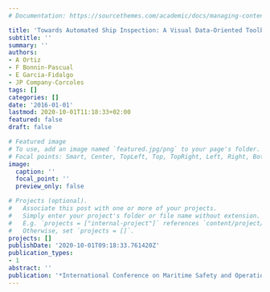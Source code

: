 ```yaml
---
# Documentation: https://sourcethemes.com/academic/docs/managing-content/

title: 'Towards Automated Ship Inspection: A Visual Data-Oriented Toolbox'
subtitle: ''
summary: ''
authors:
- A Ortiz
- F Bonnin-Pascual
- E Garcia-Fidalgo
- JP Company-Corcoles
tags: []
categories: []
date: '2016-01-01'
lastmod: 2020-10-01T11:18:33+02:00
featured: false
draft: false

# Featured image
# To use, add an image named `featured.jpg/png` to your page's folder.
# Focal points: Smart, Center, TopLeft, Top, TopRight, Left, Right, BottomLeft, Bottom, BottomRight.
image:
  caption: ''
  focal_point: ''
  preview_only: false

# Projects (optional).
#   Associate this post with one or more of your projects.
#   Simply enter your project's folder or file name without extension.
#   E.g. `projects = ["internal-project"]` references `content/project/deep-learning/index.md`.
#   Otherwise, set `projects = []`.
projects: []
publishDate: '2020-10-01T09:18:33.761420Z'
publication_types:
- 1
abstract: ''
publication: '*International Conference on Maritime Safety and Operations*'
---
```

